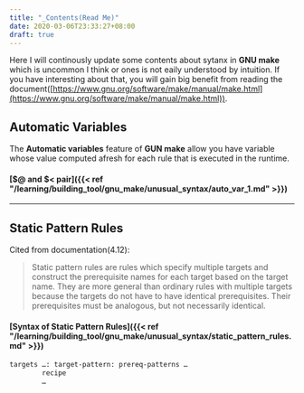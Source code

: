 ```yaml
---
title: "_Contents(Read Me)"
date: 2020-03-06T23:33:27+08:00
draft: true
---
```


Here I will continously update some contents about sytanx in __GNU make__ which is uncommon I think or ones is not eaily understood by intuition. If you have interesting about that, you will gain big benefit from reading the document([https://www.gnu.org/software/make/manual/make.html](https://www.gnu.org/software/make/manual/make.html)).

## Automatic Variables

The __Automatic variables__ feature of __GUN make__ allow you have variable whose value computed afresh for each rule that is executed in the runtime. 

#### [$@ and $< pair]({{< ref "/learning/building_tool/gnu_make/unusual_syntax/auto_var_1.md" >}})

***

## Static Pattern Rules

Cited from documentation(4.12):
>Static pattern rules are rules which specify multiple targets and construct the prerequisite names for each target based on the target name. They are more general than ordinary rules with multiple targets because the targets do not have to have identical prerequisites. Their prerequisites must be analogous, but not necessarily identical.

#### [Syntax of Static Pattern Rules]({{< ref "/learning/building_tool/gnu_make/unusual_syntax/static_pattern_rules.md" >}})
```markdown
targets …: target-pattern: prereq-patterns …
        recipe
        …
```


